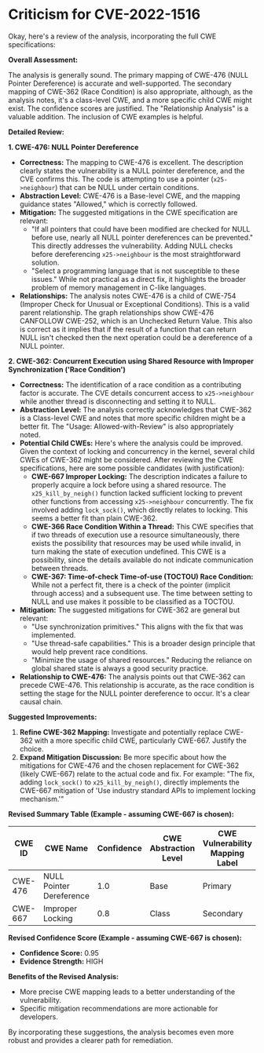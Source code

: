# Criticism for CVE-2022-1516

Okay, here's a review of the analysis, incorporating the full CWE specifications:

**Overall Assessment:**

The analysis is generally sound. The primary mapping of CWE-476 (NULL Pointer Dereference) is accurate and well-supported. The secondary mapping of CWE-362 (Race Condition) is also appropriate, although, as the analysis notes, it's a class-level CWE, and a more specific child CWE might exist. The confidence scores are justified. The "Relationship Analysis" is a valuable addition. The inclusion of CWE examples is helpful.

**Detailed Review:**

**1. CWE-476: NULL Pointer Dereference**

*   **Correctness:** The mapping to CWE-476 is excellent. The description clearly states the vulnerability is a NULL pointer dereference, and the CVE confirms this. The code is attempting to use a pointer (`x25->neighbour`) that can be NULL under certain conditions.
*   **Abstraction Level:**  CWE-476 is a Base-level CWE, and the mapping guidance states "Allowed," which is correctly followed.
*   **Mitigation:**  The suggested mitigations in the CWE specification are relevant:
    *   "If all pointers that could have been modified are checked for NULL before use, nearly all NULL pointer dereferences can be prevented." This directly addresses the vulnerability.  Adding NULL checks before dereferencing `x25->neighbour` is the most straightforward solution.
    *   "Select a programming language that is not susceptible to these issues." While not practical as a direct fix, it highlights the broader problem of memory management in C-like languages.
*   **Relationships:** The analysis notes CWE-476 is a child of CWE-754 (Improper Check for Unusual or Exceptional Conditions).  This is a valid parent relationship. The graph relationships show CWE-476 CANFOLLOW CWE-252, which is an Unchecked Return Value. This also is correct as it implies that if the result of a function that can return NULL isn't checked then the next operation could be a dereference of a NULL pointer.

**2. CWE-362: Concurrent Execution using Shared Resource with Improper Synchronization ('Race Condition')**

*   **Correctness:** The identification of a race condition as a contributing factor is accurate. The CVE details concurrent access to `x25->neighbour` while another thread is disconnecting and setting it to NULL.
*   **Abstraction Level:** The analysis correctly acknowledges that CWE-362 is a Class-level CWE and notes that more specific children might be a better fit. The "Usage: Allowed-with-Review" is also appropriately noted.
*   **Potential Child CWEs:** Here's where the analysis could be improved.  Given the context of locking and concurrency in the kernel, several child CWEs of CWE-362 might be considered. After reviewing the CWE specifications, here are some possible candidates (with justification):
    *   **CWE-667 Improper Locking:** The description indicates a failure to properly acquire a lock before using a shared resource. The `x25_kill_by_neigh()` function lacked sufficient locking to prevent other functions from accessing `x25->neighbour` concurrently. The fix involved adding `lock_sock()`, which directly relates to locking. This seems a better fit than plain CWE-362.
    *  **CWE-366 Race Condition Within a Thread:** This CWE specifies that if two threads of execution use a resource simultaneously, there exists the possibility that resources may be used while invalid, in turn making the state of execution undefined. This CWE is a possibility, since the details available do not indicate communication between threads.
    *   **CWE-367: Time-of-check Time-of-use (TOCTOU) Race Condition:** While not a perfect fit, there is a check of the pointer (implicit through access) and a subsequent use. The time between setting to NULL and use makes it possible to be classified as a TOCTOU.
*   **Mitigation:** The suggested mitigations for CWE-362 are general but relevant:
    *   "Use synchronization primitives." This aligns with the fix that was implemented.
    *   "Use thread-safe capabilities." This is a broader design principle that would help prevent race conditions.
    *   "Minimize the usage of shared resources."  Reducing the reliance on global shared state is always a good security practice.
*   **Relationship to CWE-476:** The analysis points out that CWE-362 can precede CWE-476. This relationship is accurate, as the race condition is setting the stage for the NULL pointer dereference to occur. It's a clear causal chain.

**Suggested Improvements:**

1.  **Refine CWE-362 Mapping:**  Investigate and potentially replace CWE-362 with a more specific child CWE, particularly CWE-667. Justify the choice.
2.  **Expand Mitigation Discussion:**  Be more specific about how the mitigations for CWE-476 and the chosen replacement for CWE-362 (likely CWE-667) relate to the actual code and fix.  For example:  "The fix, adding `lock_sock()` to `x25_kill_by_neigh()`, directly implements the CWE-667 mitigation of 'Use industry standard APIs to implement locking mechanism.'"

**Revised Summary Table (Example - assuming CWE-667 is chosen):**

| CWE ID | CWE Name | Confidence | CWE Abstraction Level | CWE Vulnerability Mapping Label | CWE-Vulnerability Mapping Notes |
|---|---|---|---|---|---|
| CWE-476 | NULL Pointer Dereference | 1.0 | Base | Primary | Allowed |
| CWE-667 | Improper Locking | 0.8 | Class | Secondary | Allowed-with-Review |

**Revised Confidence Score (Example - assuming CWE-667 is chosen):**

*   **Confidence Score:** 0.95
*   **Evidence Strength:** HIGH

**Benefits of the Revised Analysis:**

*   More precise CWE mapping leads to a better understanding of the vulnerability.
*   Specific mitigation recommendations are more actionable for developers.

By incorporating these suggestions, the analysis becomes even more robust and provides a clearer path for remediation.